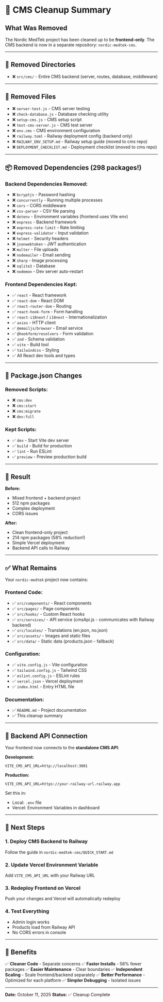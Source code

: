 # 🧹 CMS Cleanup Summary

## What Was Removed

The Nordic MedTek project has been cleaned up to be **frontend-only**. The CMS backend is now in a separate repository: `nordic-medtek-cms`.

---

## 📁 Removed Directories

- ❌ `src/cms/` - Entire CMS backend (server, routes, database, middleware)

---

## 📄 Removed Files

- ❌ `server-test.js` - CMS server testing
- ❌ `check-database.js` - Database checking utility
- ❌ `setup-cms.js` - CMS setup script
- ❌ `test-cms-server.js` - CMS test server
- ❌ `env.cms` - CMS environment configuration
- ❌ `railway.toml` - Railway deployment config (backend only)
- ❌ `RAILWAY_ENV_SETUP.md` - Railway setup guide (moved to cms repo)
- ❌ `DEPLOYMENT_CHECKLIST.md` - Deployment checklist (moved to cms repo)

---

## 📦 Removed Dependencies (298 packages!)

### Backend Dependencies Removed:
- ❌ `bcryptjs` - Password hashing
- ❌ `concurrently` - Running multiple processes
- ❌ `cors` - CORS middleware
- ❌ `csv-parser` - CSV file parsing
- ❌ `dotenv` - Environment variables (frontend uses Vite env)
- ❌ `express` - Backend framework
- ❌ `express-rate-limit` - Rate limiting
- ❌ `express-validator` - Input validation
- ❌ `helmet` - Security headers
- ❌ `jsonwebtoken` - JWT authentication
- ❌ `multer` - File uploads
- ❌ `nodemailer` - Email sending
- ❌ `sharp` - Image processing
- ❌ `sqlite3` - Database
- ❌ `nodemon` - Dev server auto-restart

### Frontend Dependencies Kept:
- ✅ `react` - React framework
- ✅ `react-dom` - React DOM
- ✅ `react-router-dom` - Routing
- ✅ `react-hook-form` - Form handling
- ✅ `react-i18next` / `i18next` - Internationalization
- ✅ `axios` - HTTP client
- ✅ `@emailjs/browser` - Email service
- ✅ `@hookform/resolvers` - Form validation
- ✅ `zod` - Schema validation
- ✅ `vite` - Build tool
- ✅ `tailwindcss` - Styling
- ✅ All React dev tools and types

---

## 🔧 Package.json Changes

### Removed Scripts:
- ❌ `cms:dev`
- ❌ `cms:start`
- ❌ `cms:migrate`
- ❌ `dev:full`

### Kept Scripts:
- ✅ `dev` - Start Vite dev server
- ✅ `build` - Build for production
- ✅ `lint` - Run ESLint
- ✅ `preview` - Preview production build

---

## 🎯 Result

**Before:**
- Mixed frontend + backend project
- 512 npm packages
- Complex deployment
- CORS issues

**After:**
- Clean frontend-only project
- 214 npm packages (58% reduction!)
- Simple Vercel deployment
- Backend API calls to Railway

---

## ✅ What Remains

Your `nordic-medtek` project now contains:

### Frontend Code:
- ✅ `src/components/` - React components
- ✅ `src/pages/` - Page components
- ✅ `src/hooks/` - Custom React hooks
- ✅ `src/services/` - API service (cmsApi.js - communicates with Railway backend)
- ✅ `src/locales/` - Translations (en.json, no.json)
- ✅ `src/assets/` - Images and static files
- ✅ `src/data/` - Static data (products.json - fallback)

### Configuration:
- ✅ `vite.config.js` - Vite configuration
- ✅ `tailwind.config.js` - Tailwind CSS
- ✅ `eslint.config.js` - ESLint rules
- ✅ `vercel.json` - Vercel deployment
- ✅ `index.html` - Entry HTML file

### Documentation:
- ✅ `README.md` - Project documentation
- ✅ This cleanup summary

---

## 🔗 Backend API Connection

Your frontend now connects to the **standalone CMS API**:

**Development:**
```env
VITE_CMS_API_URL=http://localhost:3001
```

**Production:**
```env
VITE_CMS_API_URL=https://your-railway-url.railway.app
```

Set this in:
- Local: `.env` file
- Vercel: Environment Variables in dashboard

---

## 🚀 Next Steps

### 1. Deploy CMS Backend to Railway
Follow the guide in `nordic-medtek-cms/QUICK_START.md`

### 2. Update Vercel Environment Variable
Add `VITE_CMS_API_URL` with your Railway URL

### 3. Redeploy Frontend on Vercel
Push your changes and Vercel will automatically redeploy

### 4. Test Everything
- Admin login works
- Products load from Railway API
- No CORS errors in console

---

## 🎉 Benefits

✅ **Cleaner Code** - Separate concerns
✅ **Faster Installs** - 58% fewer packages
✅ **Easier Maintenance** - Clear boundaries
✅ **Independent Scaling** - Scale frontend/backend separately
✅ **Better Performance** - Optimized for each platform
✅ **Simpler Debugging** - Isolated issues

---

**Date:** October 11, 2025
**Status:** ✅ Cleanup Complete

